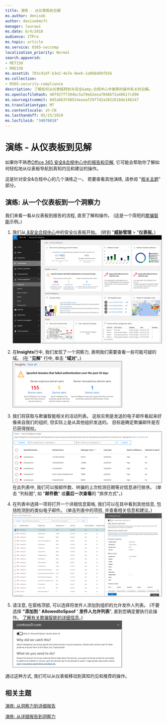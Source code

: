 ```yaml
---
title: 演练 - 从仪表板到见解
ms.author: deniseb
author: denisebmsft
manager: laurawi
ms.date: 6/4/2018
audience: ITPro
ms.topic: article
ms.service: O365-seccomp
localization_priority: Normal
search.appverid:
- MET150
- MOE150
ms.assetid: 703c41df-b3e2-4e7e-9eeb-1a0b8d60fb56
ms.collection:
- M365-security-compliance
description: 了解如何从仪表板转到与安全&amp;合规中心中推荐的操作有关的见解。
ms.openlocfilehash: 40f927ff394bc5a79e62eea7048bf2a48617cd90
ms.sourcegitcommit: 0d5a863f48914eeaaf29f7d2a2022618de186247
ms.translationtype: MT
ms.contentlocale: zh-CN
ms.lasthandoff: 05/15/2019
ms.locfileid: "34078018"
---
```

# <a name="walkthrough---from-a-dashboard-to-an-insight"></a>演练 - 从仪表板到见解

如果你不熟悉[Office 365 安全&amp;合规中心中的报告和见解](reports-and-insights-in-security-and-compliance.md), 它可能会帮助你了解如何轻松地从仪表板导航到真知灼见和建议的操作。 
  
这是针对安全&amp;合规中心的几个演练之一。 若要查看其他演练, 请参阅 "[相关主题](#related-topics)" 部分。 
  
## <a name="walkthrough-from-a-dashboard-to-an-insight"></a>演练: 从一个仪表板到一个洞察力

我们来看一看从仪表板到报告的流程, 直至了解和操作。 (这是一个简短的[欺骗智能](learn-about-spoof-intelligence.md)示例。) 
  
1. 我们从[ &amp;安全合规中心](https://protection.office.com)中的安全仪表板开始。 (转到 "**威胁管理** \> "**仪表板**。)<br>![在 "安全&amp;合规性中心" 中, \>选择 "威胁管理仪表板"](media/05a38660-eb13-4960-a266-11809c453d95.png)<br>
  
2. 在**Insights**行中, 我们发现了一个洞察力, 表明我们需要查看一些可能可疑的域。 (在 "**见解**" 行中, 单击 "**域对**"。)<br>![Insights 行提到了潜在的欺骗问题](media/dd1d0cb3-3201-45d7-b41d-18a0944fe85d.png)<br>
  
3. 我们将获取与欺骗智能相关的活动列表。 这些实例是发送的电子邮件看起来好像来自我们的组织, 但实际上是从其他组织发送的。 目标是确定欺骗邮件是否已获得授权。<br>![欺骗性智能见解](media/a2e2b4fd-0c1e-499f-8401-cf3089da82fa.png)<br>在此列表中, 我们可以按邮件数、哄骗的上次检测日期等对信息进行排序。 (单击 "列标题", 如 "**邮件数**" 或**最后一次查看**的 "排序方式"。) 
    
4. 在列表中选择一项将打开一个详细信息窗格, 我们可以在其中看到其他信息, 包括检测到的类似电子邮件。 (单击列表中的项目, 并查看相关信息和建议。)<br>![选择项目时将打开一个详细信息窗格](media/7ad1faa5-6ca2-474e-a609-eb275e0a8e59.png)<br>
  
5. 请注意, 在窗格顶部, 可以选择将发件人添加到组织的允许发件人列表。 (不要选择 **"添加到 ' AllowedtoSpoof ' 发件人允许列表**", 直到您确定要执行此操作。 [了解有关欺骗智能的详细信息](learn-about-spoof-intelligence.md)。)<br>![您可以授权发件人](media/caf0c20a-6047-486d-8060-5a229a3de49f.png)
  
通过这种方式, 我们可以从仪表板移动到真知灼见和推荐的操作。
  
## <a name="related-topics"></a>相关主题

[演练: 从洞察力到详细报告](from-an-insight-to-a-detailed-report.md)
  
[演练: 从详细报告到洞察力](from-a-detailed-report-to-an-insight.md)
  

